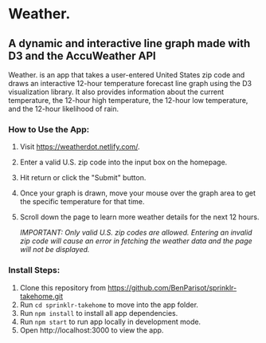# Weather.
## A dynamic and interactive line graph made with D3 and the AccuWeather API

Weather. is an app that takes a user-entered United States zip code and draws an interactive 12-hour temperature forecast line graph using the D3 visualization library. It also provides information about the current temperature, the 12-hour high temperature, the 12-hour low temperature, and the 12-hour likelihood of rain.

### How to Use the App:
1. Visit https://weatherdot.netlify.com/.
2. Enter a valid U.S. zip code into the input box on the homepage.
3. Hit return or click the "Submit" button.
4. Once your graph is drawn, move your mouse over the graph area to get the specific temperature for that time.
5. Scroll down the page to learn more weather details for the next 12 hours.

    *IMPORTANT: Only valid U.S. zip codes are allowed. Entering an invalid zip code will cause an error in fetching the weather data and the page will not be displayed.*

### Install Steps:

1. Clone this repository from https://github.com/BenParisot/sprinklr-takehome.git
2. Run `cd sprinklr-takehome` to move into the app folder.
3. Run `npm install` to install all app dependencies.
4. Run `npm start` to run app locally in development mode.
5. Open http://localhost:3000 to view the app.
